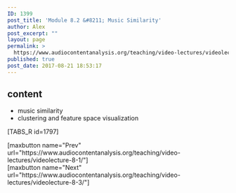 ```yaml
---
ID: 1399
post_title: 'Module 8.2 &#8211; Music Similarity'
author: Alex
post_excerpt: ""
layout: page
permalink: >
  https://www.audiocontentanalysis.org/teaching/video-lectures/videolecture-8-2/
published: true
post_date: 2017-08-21 18:53:17
---
```

<h2>content</h2>
<ul>
 	<li>music similarity</li>
 	<li>clustering and feature space visualization</li>
</ul>
[TABS_R id=1797]
<p style="text-align: left;">[maxbutton name="Prev" url="https://www.audiocontentanalysis.org/teaching/video-lectures/videolecture-8-1/"]<span style="float: right;">[maxbutton name="Next" url="https://www.audiocontentanalysis.org/teaching/video-lectures/videolecture-8-3/"]</span></p>